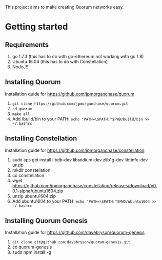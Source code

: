 This project aims to make creating Quorum networks easy.

# Getting started

## Requirements

1. go 1.7.3 (this has to do with go-ethereum not working with go 1.8)
2. Ubuntu 16.04 (this has to do with Constellation)
3. NodeJS

## Installing Quorum

Installation quide for https://github.com/jpmorganchase/quorum

1. `git clone https://github.com/jpmorganchase/quorum.git`
2. `cd quorum`
3. `make all`
4. Add /build/bin to your PATH: `echo "PATH=\$PATH:"$PWD/build/bin >> ~/.bashrc`

## Installing Constellation

Installation guide for https://github.com/jpmorganchase/constellation

1. sudo apt-get install libdb-dev libsodium-dev zlib1g-dev libtinfo-dev unzip
2. mkdir constellation
3. cd constellation
4. wget https://github.com/jpmorganchase/constellation/releases/download/v0.0.1-alpha/ubuntu1604.zip
5. unzip ubuntu1604.zip
6. Add ubuntu1604 to your PATH: `echo "PATH=\$PATH:"$PWD/ubuntu1604 >> ~/.bashrc`

## Installing Quorum Genesis

Installation guide for https://github.com/davebryson/quorum-genesis

1. `git clone git@github.com:davebryson/quorum-genesis.git`
2. cd quorum-genesis
3. sudo npm install -g
